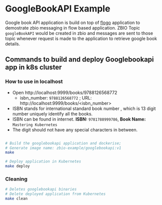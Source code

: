 # GoogleBookAPI Example

Google book API application is build on top of [flogo](https://www.flogo.io/) application to demostrate zbio messaging in flow based application.
ZBIO Topic `googleBookAPI` would be created in zbio and messages are sent to those topic whenever request is made to the application to retrieve google book details.

## Commands to build and deploy Googlebookapi app in k8s cluster

### How to use in localhost

* Open http://localhost:9999/books/9788126568772
  * isbn_number: `9788126568772` ; URL: http://localhost:9999/books/<isbn_number>
* ISBN stands for international standard book number , which is
    13 digit number uniquely identify all the books.
* ISBN can be found in internet. **ISBN:** `9781788999786`, **Book Name:** `Mastering Kubernetes`
* The digit should not have any special characters in between.

```bash

# Build the googlebookapi application and dockerise;
# Generate image name: zbio-example/googlebookapi:v1
make

# Deploy application in Kubernetes
make deploy
```

### Cleaning

```bash
# Deletes googlebookapi binaries
# Delete deployed application from Kubernetes
make clean
```
